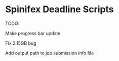 Spinifex Deadline Scripts
====

TODO:

Make progress bar update

Fix 2.15GB bug

Add output path to job submission info file
